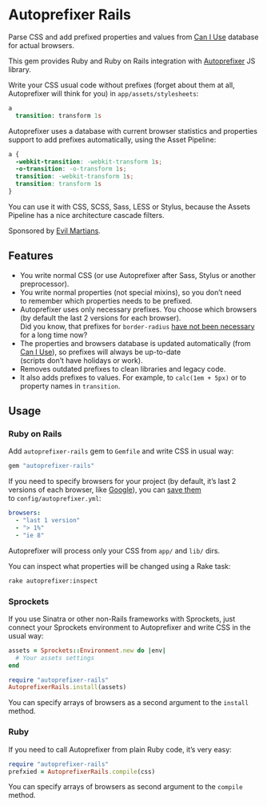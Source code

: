 # Autoprefixer Rails

Parse CSS and add prefixed properties and values from
[Can I Use](http://caniuse.com/) database for actual browsers.

This gem provides Ruby and Ruby on Rails integration with
[Autoprefixer](https://github.com/ai/autoprefixer) JS library.

Write your CSS usual code without prefixes (forget about them at all,
Autoprefixer will think for you) in `app/assets/stylesheets`:

```sass
a
  transition: transform 1s
```

Autoprefixer uses a database with current browser statistics
and properties support to add prefixes automatically, using the Asset Pipeline:

```css
a {
  -webkit-transition: -webkit-transform 1s;
  -o-transition: -o-transform 1s;
  transition: -webkit-transform 1s;
  transition: transform 1s
}
```

You can use it with CSS, SCSS, Sass, LESS or Stylus, because the Assets Pipeline
has a nice architecture cascade filters.

Sponsored by [Evil Martians](http://evilmartians.com/).

## Features

* You write normal CSS (or use Autoprefixer after Sass, Stylus
  or another preprocessor).
* You write normal properties (not special mixins), so you don’t need
  to remember which properties needs to be prefixed.
* Autoprefixer uses only necessary prefixes. You choose which browsers
  (by default the last 2 versions for each browser).
  Did you know, that prefixes for `border-radius`
  [have not been necessary](http://caniuse.com/border-radius)
  for a long time now?
* The properties and browsers database is updated automatically
  (from [Can I Use](http://caniuse.com/)), so prefixes will always be up-to-date
  (scripts don’t have holidays or work).
* Removes outdated prefixes to clean libraries and legacy code.
* It also adds prefixes to values. For example, to `calc(1em + 5px)` or
  to property names in `transition`.

## Usage

### Ruby on Rails

Add `autoprefixer-rails` gem to `Gemfile` and write CSS in usual way:

```ruby
gem "autoprefixer-rails"
```

If you need to specify browsers for your project (by default, it’s last
2 versions of each browser, like
[Google](http://support.google.com/a/bin/answer.py?answer=33864)),
you can [save them](https://github.com/ai/autoprefixer#browsers)
to `config/autoprefixer.yml`:

```yaml
browsers:
  - "last 1 version"
  - "> 1%"
  - "ie 8"
```

Autoprefixer will process only your CSS from `app/` and `lib/` dirs.

You can inspect what properties will be changed using a Rake task:

```sh
rake autoprefixer:inspect
```

### Sprockets

If you use Sinatra or other non-Rails frameworks with Sprockets,
just connect your Sprockets environment to Autoprefixer and write CSS
in the usual way:

```ruby
assets = Sprockets::Environment.new do |env|
  # Your assets settings
end

require "autoprefixer-rails"
AutoprefixerRails.install(assets)
```

You can specify arrays of browsers as a second argument to the `install` method.

### Ruby

If you need to call Autoprefixer from plain Ruby code, it’s very easy:

```ruby
require "autoprefixer-rails"
prefxied = AutoprefixerRails.compile(css)
```

You can specify arrays of browsers as second argument to the `compile` method.
